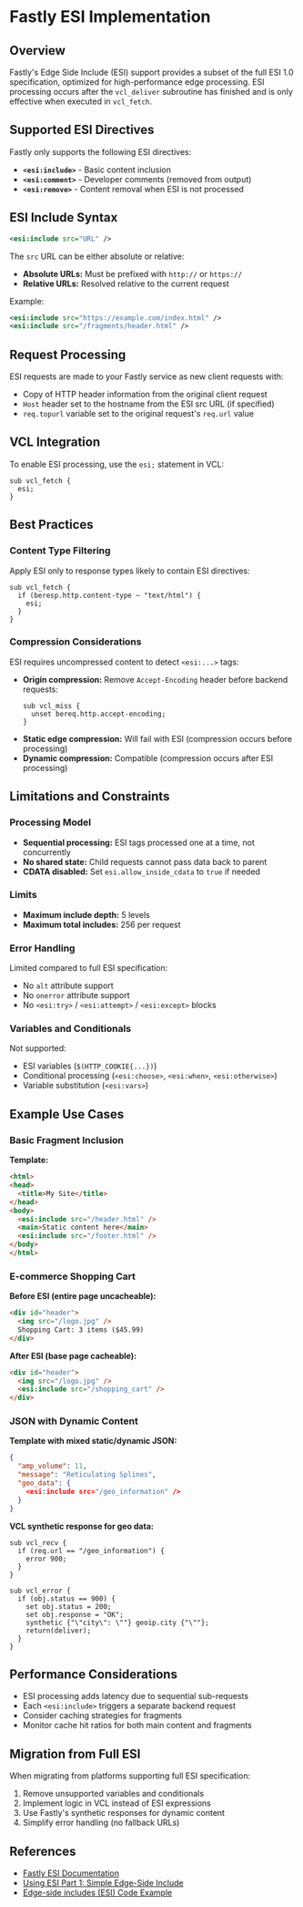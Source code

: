 # Fastly ESI Implementation

## Overview

Fastly's Edge Side Include (ESI) support provides a subset of the full ESI 1.0 specification, optimized for high-performance edge processing. ESI processing occurs after the `vcl_deliver` subroutine has finished and is only effective when executed in `vcl_fetch`.

## Supported ESI Directives

Fastly only supports the following ESI directives:

- **`<esi:include>`** - Basic content inclusion
- **`<esi:comment>`** - Developer comments (removed from output)
- **`<esi:remove>`** - Content removal when ESI is not processed

## ESI Include Syntax

```xml
<esi:include src="URL" />
```

The `src` URL can be either absolute or relative:

- **Absolute URLs:** Must be prefixed with `http://` or `https://`
- **Relative URLs:** Resolved relative to the current request

Example:
```xml
<esi:include src="https://example.com/index.html" />
<esi:include src="/fragments/header.html" />
```

## Request Processing

ESI requests are made to your Fastly service as new client requests with:

- Copy of HTTP header information from the original client request
- `Host` header set to the hostname from the ESI src URL (if specified)
- `req.topurl` variable set to the original request's `req.url` value

## VCL Integration

To enable ESI processing, use the `esi;` statement in VCL:

```vcl
sub vcl_fetch {
  esi;
}
```

## Best Practices

### Content Type Filtering
Apply ESI only to response types likely to contain ESI directives:

```vcl
sub vcl_fetch {
  if (beresp.http.content-type ~ "text/html") {
    esi;
  }
}
```

### Compression Considerations

ESI requires uncompressed content to detect `<esi:...>` tags:

- **Origin compression:** Remove `Accept-Encoding` header before backend requests:
  ```vcl
  sub vcl_miss {
    unset bereq.http.accept-encoding;
  }
  ```
- **Static edge compression:** Will fail with ESI (compression occurs before processing)
- **Dynamic compression:** Compatible (compression occurs after ESI processing)

## Limitations and Constraints

### Processing Model
- **Sequential processing:** ESI tags processed one at a time, not concurrently
- **No shared state:** Child requests cannot pass data back to parent
- **CDATA disabled:** Set `esi.allow_inside_cdata` to `true` if needed

### Limits
- **Maximum include depth:** 5 levels
- **Maximum total includes:** 256 per request

### Error Handling
Limited compared to full ESI specification:
- No `alt` attribute support
- No `onerror` attribute support
- No `<esi:try>` / `<esi:attempt>` / `<esi:except>` blocks

### Variables and Conditionals
Not supported:
- ESI variables (`$(HTTP_COOKIE{...})`)
- Conditional processing (`<esi:choose>`, `<esi:when>`, `<esi:otherwise>`)
- Variable substitution (`<esi:vars>`)

## Example Use Cases

### Basic Fragment Inclusion

**Template:**
```html
<html>
<head>
  <title>My Site</title>
</head>
<body>
  <esi:include src="/header.html" />
  <main>Static content here</main>
  <esi:include src="/footer.html" />
</body>
</html>
```

### E-commerce Shopping Cart

**Before ESI (entire page uncacheable):**
```html
<div id="header">
  <img src="/logo.jpg" />
  Shopping Cart: 3 items ($45.99)
</div>
```

**After ESI (base page cacheable):**
```html
<div id="header">
  <img src="/logo.jpg" />
  <esi:include src="/shopping_cart" />
</div>
```

### JSON with Dynamic Content

**Template with mixed static/dynamic JSON:**
```json
{
  "amp_volume": 11,
  "message": "Reticulating Splines",
  "geo_data": {
    <esi:include src="/geo_information" />
  }
}
```

**VCL synthetic response for geo data:**
```vcl
sub vcl_recv {
  if (req.url == "/geo_information") {
    error 900;
  }
}

sub vcl_error {
  if (obj.status == 900) {
    set obj.status = 200;
    set obj.response = "OK";
    synthetic {"\"city\": \""} geoip.city {"\""};
    return(deliver);
  }
}
```

## Performance Considerations

- ESI processing adds latency due to sequential sub-requests
- Each `<esi:include>` triggers a separate backend request
- Consider caching strategies for fragments
- Monitor cache hit ratios for both main content and fragments

## Migration from Full ESI

When migrating from platforms supporting full ESI specification:

1. Remove unsupported variables and conditionals
2. Implement logic in VCL instead of ESI expressions
3. Use Fastly's synthetic responses for dynamic content
4. Simplify error handling (no fallback URLs)

## References

- [Fastly ESI Documentation](https://www.fastly.com/documentation/reference/vcl/statements/esi/)
- [Using ESI Part 1: Simple Edge-Side Include](https://www.fastly.com/blog/using-esi-part-1-simple-edge-side-include)
- [Edge-side includes (ESI) Code Example](https://www.fastly.com/documentation/solutions/examples/edge-side-includes-esi/) 
